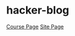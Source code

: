 # hacker-blog
[Course Page](https://www3.nd.edu/~pbui/teaching/cse.40842.sp21/)
[Site Page](https://nuolong.github.io/hacker-blog/)
